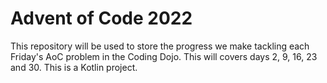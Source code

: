 # Advent of Code 2022

This repository will be used to store the progress we make tackling each Friday's AoC problem in the Coding Dojo. This will covers days 2, 9, 16, 23 and 30. This is a Kotlin project.

